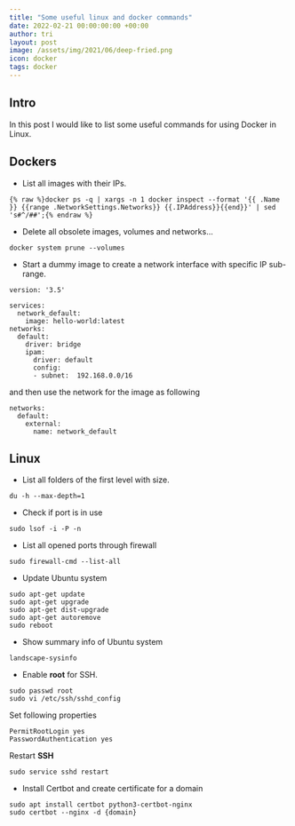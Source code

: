 ```yaml
---
title: "Some useful linux and docker commands"
date: 2022-02-21 00:00:00:00 +00:00
author: tri
layout: post
image: /assets/img/2021/06/deep-fried.png
icon: docker
tags: docker
---
```


## Intro
In this post I would like to list some useful commands for using Docker in Linux.

## Dockers

- List all images with their IPs.

```terminal
{% raw %}docker ps -q | xargs -n 1 docker inspect --format '{{ .Name }} {{range .NetworkSettings.Networks}} {{.IPAddress}}{{end}}' | sed 's#^/##';{% endraw %}
```

- Delete all obsolete images, volumes and networks...

```terminal
docker system prune --volumes
```

- Start a dummy image to create a network interface with specific IP sub-range.

```terminal
version: '3.5'

services:
  network_default:
    image: hello-world:latest
networks:
  default:
    driver: bridge
    ipam:
      driver: default
      config:
      - subnet:  192.168.0.0/16
```

and then use the network for the image as following

```terminal
networks:
  default: 
    external:
      name: network_default
```

## Linux

- List all folders of the first level with size.

```terminal
du -h --max-depth=1
```

- Check if port is in use

```terminal
sudo lsof -i -P -n
```

- List all opened ports through firewall

```terminal
sudo firewall-cmd --list-all
```

- Update Ubuntu system

```terminal
sudo apt-get update      
sudo apt-get upgrade      
sudo apt-get dist-upgrade  
sudo apt-get autoremove
sudo reboot
```

- Show summary info of Ubuntu system

```terminal
landscape-sysinfo
```

- Enable **root** for SSH.

```terminal
sudo passwd root
sudo vi /etc/ssh/sshd_config
```

Set following properties

```terminal
PermitRootLogin yes
PasswordAuthentication yes
```

Restart **SSH**

```terminal
sudo service sshd restart
```

- Install Certbot and create certificate for a domain

```terminal
sudo apt install certbot python3-certbot-nginx
sudo certbot --nginx -d {domain}
```
